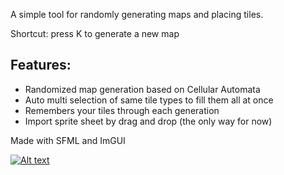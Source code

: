 A simple tool for randomly generating maps and placing tiles.

Shortcut: press K to generate a new map

## Features:
- Randomized map generation based on Cellular Automata
- Auto multi selection of same tile types to fill them all at once
- Remembers your tiles through each generation
- Import sprite sheet by drag and drop (the only way for now)

Made with SFML and ImGUI

[![Alt text](https://img.youtube.com/vi/KScpiRBBeMs/0.jpg)](https://www.youtube.com/watch?v=KScpiRBBeMs)
